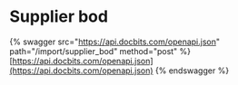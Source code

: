 # Supplier bod

{% swagger src="https://api.docbits.com/openapi.json" path="/import/supplier_bod" method="post" %}
[https://api.docbits.com/openapi.json](https://api.docbits.com/openapi.json)
{% endswagger %}

